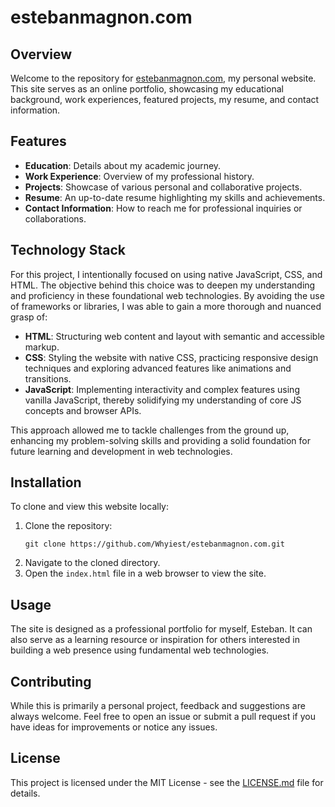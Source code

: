 # estebanmagnon.com

## Overview
Welcome to the repository for [estebanmagnon.com](https://estebanmagon.com), my personal website. This site serves as an online portfolio, showcasing my educational background, work experiences, featured projects, my resume, and contact information.

## Features
- **Education**: Details about my academic journey.
- **Work Experience**: Overview of my professional history.
- **Projects**: Showcase of various personal and collaborative projects.
- **Resume**: An up-to-date resume highlighting my skills and achievements.
- **Contact Information**: How to reach me for professional inquiries or collaborations.

## Technology Stack
For this project, I intentionally focused on using native JavaScript, CSS, and HTML. The objective behind this choice was to deepen my understanding and proficiency in these foundational web technologies. By avoiding the use of frameworks or libraries, I was able to gain a more thorough and nuanced grasp of:

- **HTML**: Structuring web content and layout with semantic and accessible markup.
- **CSS**: Styling the website with native CSS, practicing responsive design techniques and exploring advanced features like animations and transitions.
- **JavaScript**: Implementing interactivity and complex features using vanilla JavaScript, thereby solidifying my understanding of core JS concepts and browser APIs.

This approach allowed me to tackle challenges from the ground up, enhancing my problem-solving skills and providing a solid foundation for future learning and development in web technologies.

## Installation
To clone and view this website locally:
1. Clone the repository:
   ```
   git clone https://github.com/Whyiest/estebanmagnon.com.git
   ```
2. Navigate to the cloned directory.
3. Open the `index.html` file in a web browser to view the site.

## Usage
The site is designed as a professional portfolio for myself, Esteban. It can also serve as a learning resource or inspiration for others interested in building a web presence using fundamental web technologies.

## Contributing
While this is primarily a personal project, feedback and suggestions are always welcome. Feel free to open an issue or submit a pull request if you have ideas for improvements or notice any issues.

## License
This project is licensed under the MIT License - see the [LICENSE.md](LICENSE.md) file for details.
